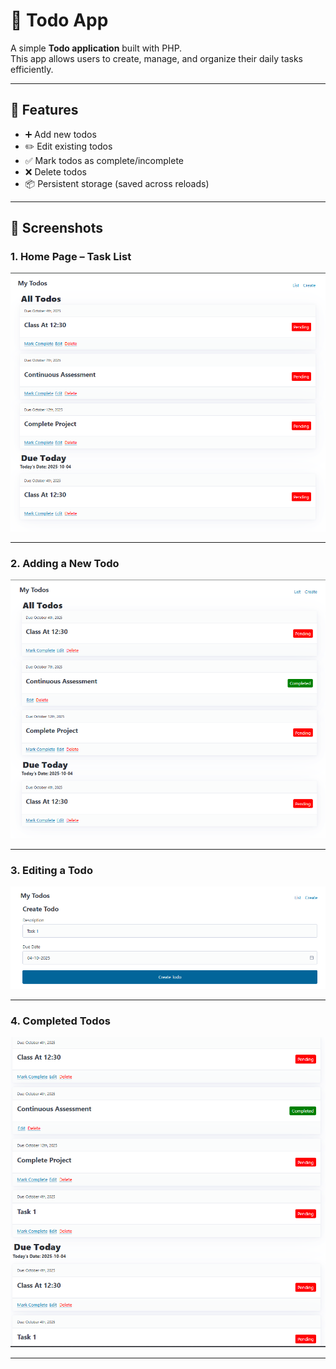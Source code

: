 # 📝 Todo App

A simple **Todo application** built with PHP.  
This app allows users to create, manage, and organize their daily tasks efficiently.

---

## 🚀 Features

- ➕ Add new todos  
- ✏️ Edit existing todos  
- ✅ Mark todos as complete/incomplete  
- ❌ Delete todos  
- 📦 Persistent storage (saved across reloads)   

---

## 📸 Screenshots

### 1. Home Page – Task List
![Todo App - Home](Output/output1.png)

---

### 2. Adding a New Todo
![Todo App - Add Todo](Output/output2.png)

---

### 3. Editing a Todo
![Todo App - Edit Todo](Output/output3.png)

---

### 4. Completed Todos
![Todo App - Completed](Output/output4.png)

---
